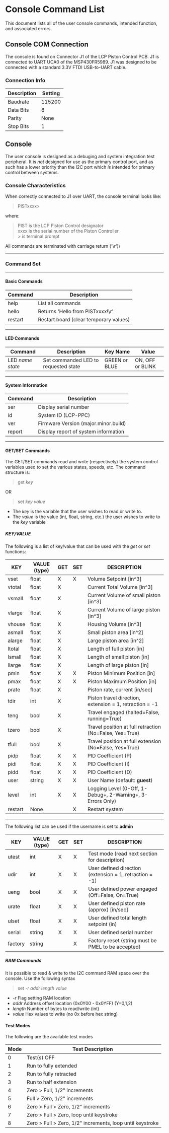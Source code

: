 # Console Command List

This document lists all of the user console commands, intended function, and associated errors.


## Console COM Connection
The console is found on Connector J1 of the LCP Piston Control PCB.  J1 is connected to UART UCA0 of the MSP430FR5989.  J1 was designed to be connected with a standard 3.3V FTDI USB-to-UART cable.

### Connection Info
| Description | Setting |
|---|---|
| Baudrate | 115200 |
| Data Bits | 8 |
| Parity | None |
| Stop Bits | 1 |


## Console
The user console is designed as a debuging and system integration test peripheral.  It is *not* designed
for use as the primary control port, and as such has a lower priority than the I2C port which *is* intended
for primary control between systems.

### Console Characteristics
When correctly connected to J1 over UART, the console terminal looks like:

>PISTxxxx>

where:<br>
>PIST is the LCP Piston Control designator <br>
>xxxx is the serial number of the Piston Controller <br>
> \> is terminal prompt


All commands are terminated with carriage return ('\r')\

___
### Command Set
---
#### Basic Commands
| Command | Description |
| --- | --- |
| help | List all commands |
| hello | Returns 'Hello from PISTxxxx!\r' |
| restart | Restart board (clear temporary values) |

---
#### LED Commands
| Command | Description | Key Name | Value |
|---|---|---|---|
| LED *name* *state* | Set commanded LED to requested state | GREEN or BLUE | ON, OFF or BLINK | 

---
#### System Information
| Command | Description | 
|---|---|
| ser | Display serial number |
| id | System ID (LCP-PPC) |
| ver | Firmware Version (major.minor.build) |
| report | Display report of system information |

---
#### GET/SET Commands 
The GET/SET commands read and write (respectively) the system control variables used to set the various states,
speeds, etc. The command structure is:

> get *key* 

OR

> set *key* *value*

* The *key* is the variable that the user wishes to read or write to.  
* The *value* is the value (int, float, string, etc.) the user wishes to write to the *key* variable



##### KEY/VALUE 
The following is a list of key/value that can be used with the *get* or *set* functions:

| **KEY** | **VALUE (type)** | **GET** | **SET** |  **DESCRIPTION** |
|---|---|---|---|---|
| vset | float | X | X | Volume Setpoint [in^3] |
| vtotal | float | X | | Current Total Volume [in^3] |
| vsmall | float | X |  | Current Volume of small piston [in^3] |
| vlarge | float | X |  | Current Volume of large piston [in^3] |
| vhouse | float | X |  | Housing Volume [in^3] | 
| asmall | float | X |  | Small piston area [in^2] | 
| alarge | float | X |  | Large piston area [in^2] |
| ltotal | float | X |  | Length of full piston [in] |
| lsmall | float | X |  | Length of small piston [in] |
| llarge | float | X |  | Length of large piston [in] |
| pmin | float | X | X | Piston Minimum Position [in] | 
| pmax | float | X | X | Piston Maximum Position [in] |
| prate | float | X |  | Piston rate, current [in/sec] |
| tdir | int | X |  | Piston travel direction, extension = 1, retraction = -1 |
| teng | bool | X |  | Travel engaged (halted=False, running=True) |
| tzero | bool | X |  | Travel position at full retraction (No=False, Yes=True) |
| tfull | bool | X |  | Travel position at full extension (No=False, Yes=True) |
| pidp | float | X | X | PID Coefficient (P) | 
| pidi | float | X | X | PID Coefficient (I) |
| pidd | float | X | X | PID Coefficient (D) | 
| user | string | X | X | User Name (default: **guest**) |
| level | int | X | X | Logging Level (0-Off, 1-Debug+, 2-Warning+, 3-Errors Only)|
| restart | None |  | X | Restart system |


---
The following list can be used if the username is set to **admin**

| **KEY** | **VALUE (type)** | **GET** | **SET** |  **DESCRIPTION** |
|---|---|---|---|---|
| utest | int | X | X | Test mode (read next section for description) |
| udir | int | X | X | User defined direction (extension = 1, retraction = -1) |
| ueng | bool | X | X| User defined power engaged (Off=False, On=True) |
| urate | float | X | X| User defined piston rate (approx) [in/sec] |
| ulset | float | X | X | User defined total length setpoint (in) |
| serial | string | X | X | User defined serial number |
| factory | string |  | X | Factory reset (string must be PMEL to be accepted) | 


##### RAM Commands
It is possible to read & write to the I2C command RAM space over the console.  Use the following syntax

> set *-r* *addr* *length* *value*

* *-r* Flag setting RAM location
* *addr* Address offset location (0x0Y00 - 0x0YFF) (Y=0,1,2)
* *length* Number of bytes to read/write (int)
* *value* Hex values to write (no 0x before hex string)



#### Test Modes
The following are the available test modes

| Mode | Test Description | 
|---|---|
| 0 | Test(s) OFF |
| 1 | Run to fully extended |
| 2 | Run to fully retracted |
| 3 | Run to half extension |
| 4 | Zero > Full, 1/2" increments |
| 5 | Full > Zero, 1/2" increments |
| 6 | Zero > Full > Zero, 1/2" increments |
| 7 | Zero > Full > Zero, loop until keystroke |
| 8 | Zero > Full > Zero, 1/2" increments, loop until keystroke |